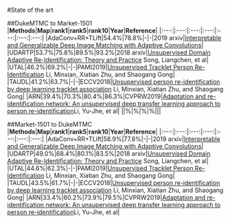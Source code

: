 #State of the art

##DukeMTMC to Market-1501
|**Methods**|**Map**|**rank1**|**rank5**|**rank10**|**Year**|**Reference**|
|:---:|:---:|:---:|:---:|:---:|:---:|:---:|
|AdaConv+RR+TLift|54.4%|78.8%|-|-|2019 arxiv|[Interpretable and Generalizable Deep Image Matching with Adaptive Convolutions](https://arxiv.org/pdf/1904.10424.pdf)|
|UDARTP|53.7%|75.8%|89.5%|93.2%|2018 arxiv|[Unsupervised Domain Adaptive Re-Identification: Theory and Practice](https://arxiv.org/pdf/1807.11334.pdf) Song, Liangchen, et al|
|UTAL|46.2%|69.2%|-|-|PAMI2019|[Unsupervised Tracklet Person Re-Identification](https://arxiv.org/pdf/1903.00535.pdf) Li, Minxian, Xiatian Zhu, and Shaogang Gong|
|TAUDL|41.2%|63.7%|-|-|ECCV2018|[Unsupervised person re-identification by deep learning tracklet association](http://openaccess.thecvf.com/content_ECCV_2018/papers/Minxian_Li_Unsupervised_Person_Re-identification_ECCV_2018_paper.pdf) Li, Minxian, Xiatian Zhu, and Shaogang Gong|
|ARN|39.4%|70.3%|80.4%|86.3%|CVPRW2019|[Adaptation and re-identification network: An unsupervised deep transfer learning approach to person re-identification](http://openaccess.thecvf.com/content_cvpr_2018_workshops/papers/w6/Li_Adaptation_and_Re-Identification_CVPR_2018_paper.pdf)Li, Yu-Jhe, et al|
||%|%|%|%||[]()|



##Market-1501 to DukeMTMC
|**Methods**|**Map**|**rank1**|**rank5**|**rank10**|**Year**|**Reference**|
|:---:|:---:|:---:|:---:|:---:|:---:|:---:|
|AdaConv+RR+TLift|58.9%|77.8%|-|-|2019 arxiv|[Interpretable and Generalizable Deep Image Matching with Adaptive Convolutions](https://arxiv.org/pdf/1904.10424.pdf)|
|UDARTP|49.0%|68.4%|80.1%|83.5%|2018 arxiv|[Unsupervised Domain Adaptive Re-Identification: Theory and Practice](https://arxiv.org/pdf/1807.11334.pdf) Song, Liangchen, et al|
|UTAL|44.6%|62.3%|-|-|PAMI2019|[Unsupervised Tracklet Person Re-Identification](https://arxiv.org/pdf/1903.00535.pdf) Li, Minxian, Xiatian Zhu, and Shaogang Gong|
|TAUDL|43.5%|61.7%|-|-|ECCV2018|[Unsupervised person re-identification by deep learning tracklet association](http://openaccess.thecvf.com/content_ECCV_2018/papers/Minxian_Li_Unsupervised_Person_Re-identification_ECCV_2018_paper.pdf) Li, Minxian, Xiatian Zhu, and Shaogang Gong|
|ARN|33.4%|60.2%|73.9%|79.5%|CVPRW2019|[Adaptation and re-identification network: An unsupervised deep transfer learning approach to person re-identification](http://openaccess.thecvf.com/content_cvpr_2018_workshops/papers/w6/Li_Adaptation_and_Re-Identification_CVPR_2018_paper.pdf)Li, Yu-Jhe, et al|

